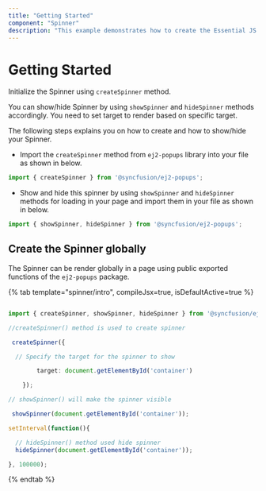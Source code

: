 ```yaml
---
title: "Getting Started"
component: "Spinner"
description: "This example demonstrates how to create the Essential JS 2 Spinner control with its basic features in React application."
---
```


# Getting Started

Initialize the Spinner using `createSpinner` method.

You can show/hide Spinner by using `showSpinner` and `hideSpinner` methods accordingly. You need to set target to render based on specific target.

The following steps explains you on how to create and how to show/hide your Spinner.

* Import the `createSpinner` method from `ej2-popups` library into your file as shown in below.

```typescript
import { createSpinner } from '@syncfusion/ej2-popups';
```

* Show and hide this spinner by using `showSpinner` and `hideSpinner` methods for loading in your page and import them in your file as shown in below.

```typescript
import { showSpinner, hideSpinner } from '@syncfusion/ej2-popups';
```

## Create the Spinner globally

The Spinner can be render globally in a page using public exported functions of the `ej2-popups` package.

{% tab template="spinner/intro",  compileJsx=true, isDefaultActive=true %}

```typescript

import { createSpinner, showSpinner, hideSpinner } from '@syncfusion/ej2-popups';

//createSpinner() method is used to create spinner

 createSpinner({

  // Specify the target for the spinner to show

        target: document.getElementById('container')

    });

// showSpinner() will make the spinner visible

 showSpinner(document.getElementById('container'));

setInterval(function(){

  // hideSpinner() method used hide spinner
  hideSpinner(document.getElementById('container'));

}, 100000);


```

{% endtab %}